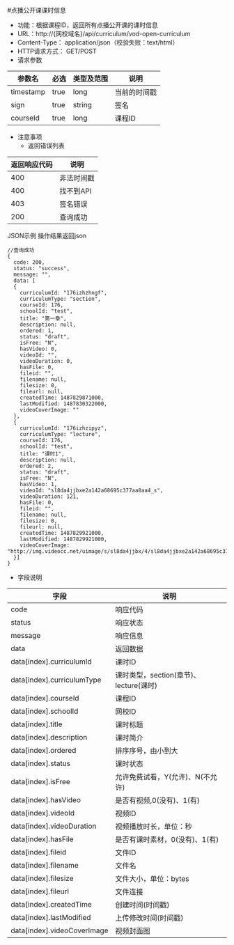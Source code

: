 #点播公开课课时信息
* 功能：根据课程ID，返回所有点播公开课的课时信息
* URL：http://{网校域名}/api/curriculum/vod-open-curriculum
* Content-Type： application/json（校验失败：text/html）
* HTTP请求方式： GET/POST
* 请求参数

|参数名|	必选|	类型及范围|	说明|
|-----|----|------------|------|
|timestamp|	true|	long|	当前的时间戳|
|sign	|true|	string	|签名|
|courseId|	true|	long|	课程ID|


* 注意事项
  * 返回错误列表

| 返回响应代码 | 说明     |
|----------- | -------- |
|400         | 非法时间戳 |
|400         |	找不到API|
|403         |	签名错误  |
|200         |	查询成功  |

JSON示例
操作结果返回json
````
//查询成功
{
  code: 200,
  status: "success",
  message: "",
  data: [
  {
	curriculumId: "176izhzhngf",
	curriculumType: "section",
	courseId: 176,
	schoolId: "test",
	title: "第一章",
	description: null,
	ordered: 1,
	status: "draft",
	isFree: "N",
	hasVideo: 0,
	videoId: "",
	videoDuration: 0,
	hasFile: 0,
	fileid: "",
	filename: null,
	filesize: 0,
	fileurl: null,
	createdTime: 1487829871000,
	lastModified: 1487830322000,
	videoCoverImage: ""
  },
  {
	curriculumId: "176izhzipyz",
	curriculumType: "lecture",
	courseId: 176,
	schoolId: "test",
	title: "课时1",
	description: null,
	ordered: 2,
	status: "draft",
	isFree: "N",
	hasVideo: 1,
	videoId: "sl8da4jjbxe2a142a68695c377aa8aa4_s",
	videoDuration: 121,
	hasFile: 0,
	fileid: "",
	filename: null,
	filesize: 0,
	fileurl: null,
	createdTime: 1487829921000,
	lastModified: 1487829921000,
	videoCoverImage: "http://img.videocc.net/uimage/s/sl8da4jjbx/4/sl8da4jjbxe2a142a68695c377aa8aa4_1.jpg"
  }]
}
````

* 字段说明

|字段|	说明|
|---|----|
|code|	响应代码|
|status|	响应状态|
|message|	响应信息|
|data|	返回数据|
|data\[index\].curriculumId|课时ID|
|data\[index\].curriculumType|课时类型，section(章节)、lecture(课时)|
|data\[index\].courseId|课程ID|
|data\[index\].schoolId|网校ID|
|data\[index\].title|课时标题|
|data\[index\].description|课时简介|
|data\[index\].ordered|排序序号，由小到大|
|data\[index\].status|课时状态|
|data\[index\].isFree|允许免费试看，Y(允许)、N(不允许)|
|data\[index\].hasVideo|是否有视频,0(没有)、1(有)|
|data\[index\].videoId|视频ID|
|data\[index\].videoDuration|视频播放时长，单位：秒|
|data\[index\].hasFile|是否有课时素材，0(没有)、1(有)|
|data\[index\].fileid|文件ID|
|data\[index\].filename|文件名|
|data\[index\].filesize|文件大小，单位：bytes|
|data\[index\].fileurl|文件连接|
|data\[index\].createdTime|创建时间(时间戳)|
|data\[index\].lastModified|上传修改时间(时间戳)|
|data\[index\].videoCoverImage|视频封面图|
